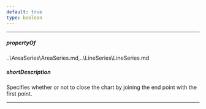```yaml
---
default: true
type: boolean
---
```

---
##### propertyOf
..\AreaSeries\AreaSeries.md,..\LineSeries\LineSeries.md

##### shortDescription
Specifies whether or not to close the chart by joining the end point with the first point.

---
